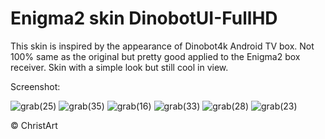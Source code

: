 # Enigma2 skin DinobotUI-FullHD
This skin is inspired by the appearance of Dinobot4k Android TV box. Not 100% same as the original but pretty good applied to the Enigma2 box receiver. Skin with a simple look but still cool in view.


Screenshot:

![grab(25)](https://user-images.githubusercontent.com/20898214/57198373-995f7380-6fa4-11e9-8c2a-f4454d9ce76b.jpg)
![grab(35)](https://user-images.githubusercontent.com/20898214/57198405-e2172c80-6fa4-11e9-9e05-1667edf273bc.jpg)
![grab(16)](https://user-images.githubusercontent.com/20898214/57198415-138ff800-6fa5-11e9-8c77-e7061d6919ff.jpg)
![grab(33)](https://user-images.githubusercontent.com/20898214/57198423-33272080-6fa5-11e9-8024-4af2ecf9859f.jpg)
![grab(28)](https://user-images.githubusercontent.com/20898214/57198435-5a7ded80-6fa5-11e9-96b2-81aa0cb43f3d.jpg)
![grab(23)](https://user-images.githubusercontent.com/20898214/57198449-96b14e00-6fa5-11e9-8a13-fbfa15a94ee4.jpg)




© ChristArt
